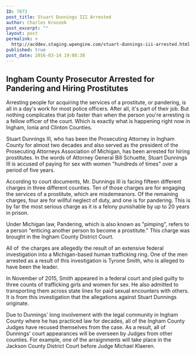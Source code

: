 ```yaml
---
ID: 7873
post_title: Stuart Dunnings III Arrested
author: Charles Kronzek
post_excerpt: ""
layout: post
permalink: >
  http://acddev.staging.wpengine.com/stuart-dunnings-iii-arrested.html
published: true
post_date: 2016-03-14 19:08:38
---
```

<h2><b>Ingham County Prosecutor Arrested for Pandering and Hiring Prostitutes</b></h2>
<span style="font-weight: 400;">Arresting people for acquiring the services of a prostitute, or pandering, is all in a day's work for most police officers. After all, it's part of their job. But nothing complicates that job faster than when the person you're arresting is a fellow officer of the court. Which is exactly what is happening right now in Ingham, Ionia and Clinton Counties.</span><!--more-->

<span style="font-weight: 400;">Stuart Dunnings III, who has been the Prosecuting Attorney in Ingham County for almost two decades and also served as the president of the Prosecuting Attorneys Association of Michigan, has been arrested for hiring prostitutes. In the words of Attorney General Bill Schuette, Stuart Dunnings III is accused of paying for sex with women "hundreds of times" over a period of five years.</span>

<span style="font-weight: 400;">According to court documents, Mr. Dunnings III is facing fifteen different charges in three different counties. Ten of those charges are for engaging the services of a prostitute, which are misdemeanors. Of the remaining charges, four are for </span><span style="font-weight: 400;">willful neglect of duty, and one is for pandering. This is by far the most serious charge as it is a felony punishable by up to 20 years in prison.</span>

<span style="font-weight: 400;">Under Michigan law, Pandering, which is also known as "pimping", refers to a person "enticing another person to become a prostitute." This charge was brought in the Ingham County District Court.</span>

<span style="font-weight: 400;">All of  the charges are allegedly the result of an extensive federal investigation into a Michigan-based human trafficking ring. One of the men arrested as a result of this investigation is Tyrone Smith, who is alleged to have been the leader. </span>

<span style="font-weight: 400;">In November of 2015, Smith appeared in a federal court and pled guilty to three counts of trafficking girls and women for sex. He also admitted to transporting them across state lines for paid sexual encounters with others. It is from this investigation that the allegations against Stuart Dunnings originate.</span>

<span style="font-weight: 400;">Due to Dunnings' long involvement with the legal community in Ingham County where he has practiced law for decades, all of the Ingham County Judges have recused themselves from the case. As a result, all of Dunnings' court appearances will be overseen by Judges from other counties. For example, one of the arraignments will take place in the Jackson County District Court before Judge Michael Klaeren.</span>